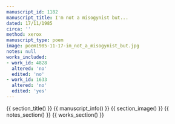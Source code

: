 ```yaml
---
manuscript_id: 1182
manuscript_title: I'm not a misogynist but...
dated: 17/11/1985
circa: ''
method: xerox
manuscript_type: poem
image: poem1985-11-17-im_not_a_misogynist_but.jpg
notes: null
works_included:
- work_id: 4828
  altered: 'no'
  edited: 'no'
- work_id: 1633
  altered: 'no'
  edited: 'yes'
---
```


{{ section_title() }}
{{ manuscript_info() }}
{{ section_image() }}
{{ notes_section() }}
{{ works_section() }}
